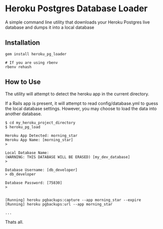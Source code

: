 Heroku Postgres Database Loader
==============

A simple command line utility that downloads your Heroku Postgres live database and dumps it into a local database


## Installation

    gem install heroku_pg_loader

    # If you are using rbenv
    rbenv rehash


## How to Use

The utility will attempt to detect the heroku app in the current directory.

If a Rails app is present, it will attempt to read config/database.yml to guess the local database settings. However, you may choose to load the data into another database.

    $ cd my_heroku_project_directory
    $ heroku_pg_load

    Heroku App Detected: morning_star
    Heroku App Name: [morning_star]
    >

    Local Database Name:
    (WARNING: THIS DATABASE WILL BE ERASED) [my_dev_database]
    >

    Database Username: [db_developer]
    > db_developer

    Database Password: [75830]
    > 


    [Running] heroku pgbackups:capture --app morning_star --expire
    [Running] heroku pgbackups:url --app morning_star

    ...

Thats all.